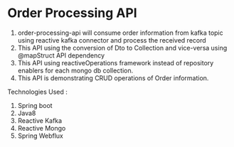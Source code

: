 # Order Processing API

1. order-processing-api will consume order information from kafka topic using reactive kafka connector and process the received record
2. This API using the conversion of Dto to Collection and vice-versa using @mapStruct API dependency
3. This API using reactiveOperations framework instead of repository enablers for each mongo db collection.
4. This API is demonstrating CRUD operations of Order information.

Technologies Used :

1. Spring boot
2. Java8
3. Reactive Kafka
4. Reactive Mongo
5. Spring Webflux